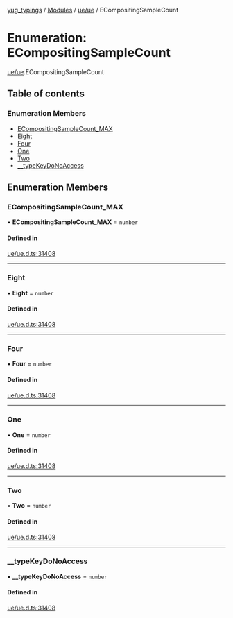 [yug_typings](../README.md) / [Modules](../modules.md) / [ue/ue](../modules/ue_ue.md) / ECompositingSampleCount

# Enumeration: ECompositingSampleCount

[ue/ue](../modules/ue_ue.md).ECompositingSampleCount

## Table of contents

### Enumeration Members

- [ECompositingSampleCount\_MAX](ue_ue.ECompositingSampleCount.md#ecompositingsamplecount_max)
- [Eight](ue_ue.ECompositingSampleCount.md#eight)
- [Four](ue_ue.ECompositingSampleCount.md#four)
- [One](ue_ue.ECompositingSampleCount.md#one)
- [Two](ue_ue.ECompositingSampleCount.md#two)
- [\_\_typeKeyDoNoAccess](ue_ue.ECompositingSampleCount.md#__typekeydonoaccess)

## Enumeration Members

### ECompositingSampleCount\_MAX

• **ECompositingSampleCount\_MAX** = `number`

#### Defined in

[ue/ue.d.ts:31408](https://github.com/YugMetaverse/yug_typings/blob/b7d9b19/ue/ue.d.ts#L31408)

___

### Eight

• **Eight** = `number`

#### Defined in

[ue/ue.d.ts:31408](https://github.com/YugMetaverse/yug_typings/blob/b7d9b19/ue/ue.d.ts#L31408)

___

### Four

• **Four** = `number`

#### Defined in

[ue/ue.d.ts:31408](https://github.com/YugMetaverse/yug_typings/blob/b7d9b19/ue/ue.d.ts#L31408)

___

### One

• **One** = `number`

#### Defined in

[ue/ue.d.ts:31408](https://github.com/YugMetaverse/yug_typings/blob/b7d9b19/ue/ue.d.ts#L31408)

___

### Two

• **Two** = `number`

#### Defined in

[ue/ue.d.ts:31408](https://github.com/YugMetaverse/yug_typings/blob/b7d9b19/ue/ue.d.ts#L31408)

___

### \_\_typeKeyDoNoAccess

• **\_\_typeKeyDoNoAccess** = `number`

#### Defined in

[ue/ue.d.ts:31408](https://github.com/YugMetaverse/yug_typings/blob/b7d9b19/ue/ue.d.ts#L31408)
